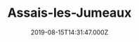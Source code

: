 ---
date: 2019-08-15T14:31:47.000Z
title: Assais-les-Jumeaux
latitude: 46.78823775471482
longitude: -0.05947951487014193
category: checkin
---